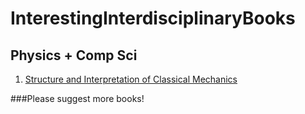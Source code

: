 # InterestingInterdisciplinaryBooks


## Physics + Comp Sci

1. <a href="http://www.fisica.net/mecanicaclassica/struture_and_interpretation_of_classical_mechanics_by_gerald_jay_sussman.pdf"> Structure and Interpretation of Classical Mechanics</a>




###Please suggest more books!
